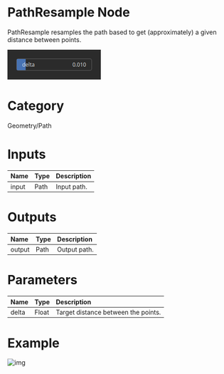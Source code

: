 
PathResample Node
=================


PathResample resamples the path based to get (approximately) a given distance between points.



![img](../../images/nodes/PathResample_settings.png)


# Category


Geometry/Path
# Inputs

|Name|Type|Description|
| :--- | :--- | :--- |
|input|Path|Input path.|

# Outputs

|Name|Type|Description|
| :--- | :--- | :--- |
|output|Path|Output path.|

# Parameters

|Name|Type|Description|
| :--- | :--- | :--- |
|delta|Float|Target distance between the points.|

# Example


![img](../../images/nodes/PathResample.png)

